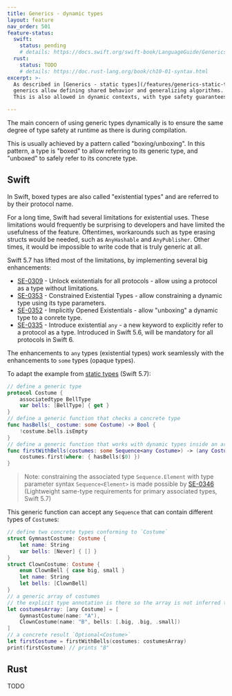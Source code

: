 ```yaml
---
title: Generics - dynamic types
layout: feature
nav_order: 501
feature-status:
  swift:
    status: pending
    # details: https://docs.swift.org/swift-book/LanguageGuide/Generics.html
  rust:
    status: TODO
    # details: https://doc.rust-lang.org/book/ch10-01-syntax.html
excerpt: >- 
  As described in [Generics - static types](/features/generics-static-types),
  generics allow defining shared behavior and generalizing algorithms.
  This is also allowed in dynamic contexts, with type safety guarantees provide by the runtime.

---
```


The main concern of using generic types dynamically is to ensure the same degree of type safety at runtime as there is during compilation.

This is usually achieved by a pattern called "boxing/unboxing". In this pattern, a type is "boxed" to allow referring to its generic type, and "unboxed" to safely refer to its concrete type.

## Swift

In Swift, boxed types are also called "existential types" and are referred to by their protocol name.

For a long time, Swift had several limitations for existential uses. These limitations would frequently be surprising to developers and have limited the usefulness of the feature. Oftentimes, workarounds such as type erasing structs would be needed, such as `AnyHashable` and `AnyPublisher`. Other times, it would be impossible to write code that is truly generic at all.

Swift 5.7 has lifted most of the limitations, by implementing several big enhancements:

* [SE-0309] - Unlock existentials for all protocols - allow using a protocol as a type without limitations.
* [SE-0353] - Constrained Existential Types - allow constraining a dynamic type using its type parameters.
* [SE-0352] - Implicitly Opened Existentials - allow "unboxing" a dynamic type to a conrete type.
* [SE-0335] - Introduce existential `any` - a new keyword to explicitly refer to a protocol as a type. Introduced in Swift 5.6, will be mandatory for all protocols in Swift 6.
 
The enhancements to `any` types (existential types) work seamlessly with the enhancements to `some` types (opaque types).

To adapt the example from [static types](/features/generics-static-types) (Swift 5.7):

```swift
// define a generic type
protocol Costume {
    associatedtype BellType
    var bells: [BellType] { get }
}
// define a generic function that checks a concrete type
func hasBells(_ costume: some Costume) -> Bool {
    !costume.bells.isEmpty
}
// define a generic function that works with dynamic types inside an array
func firstWithBells(costumes: some Sequence<any Costume>) -> (any Costume)? {
    costumes.first(where: { hasBells($0) })
}
```

> Note: constraining the associated type `Sequence.Element` with type parameter syntax `Sequence<Element>` is made possible by [SE-0346] (Lightweight same-type requirements for primary associated types, Swift 5.7)

This generic function can accept any `Sequence` that can contain different types of `Costume`s:

```swift 
// define two concrete types conforming to `Costume`
struct GymnastCostume: Costume {
    let name: String
    var bells: [Never] { [] }
}
struct ClownCostume: Costume {
    enum ClownBell { case big, small }
    let name: String
    let bells: [ClownBell]
}
// a generic array of costumes
// the explicit type annotation is there so the array is not inferred to be `[Any]`
let costumesArray: [any Costume] = [
    GymnastCostume(name: "A"),
    ClownCostume(name: "B", bells: [.big, .big, .small])
]
// a concrete result `Optional<Costume>`
let firstCostume = firstWithBells(costumes: costumesArray)
print(firstCostume) // prints "B"
```

[SE-0156]: https://github.com/apple/swift-evolution/blob/main/proposals/0156-subclass-existentials.md
[SE-0309]: https://github.com/apple/swift-evolution/blob/main/proposals/0309-unlock-existential-types-for-all-protocols.md
[SE-0335]: https://github.com/apple/swift-evolution/blob/main/proposals/0335-existential-any.md
[SE-0352]: https://github.com/apple/swift-evolution/blob/main/proposals/0352-implicit-open-existentials.md
[SE-0353]: https://github.com/apple/swift-evolution/blob/main/proposals/0353-constrained-existential-types.md
[SE-0346]: https://github.com/apple/swift-evolution/blob/main/proposals/0346-light-weight-same-type-syntax.md

## Rust

TODO